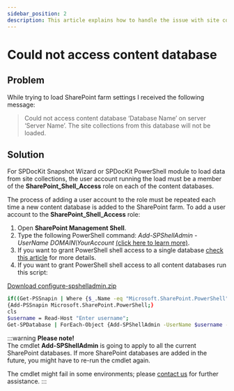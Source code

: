 ```yaml
---
sidebar_position: 2
description: This article explains how to handle the issue with site collection load.
---
```


# Could not access content database

## Problem

While trying to load SharePoint farm settings I received the following message:

> Could not access content database ‘Database Name’ on server ‘Server Name’. The site collections from this database will not be loaded.

## Solution

For SPDocKit Snapshot Wizard or SPDocKit PowerShell module to load data from site collections, the user account running the load must be a member of the **SharePoint\_Shell\_Access** role on each of the content databases.

The process of adding a user account to the role must be repeated each time a new content database is added to the SharePoint farm. To add a user account to the **SharePoint\_Shell\_Access** role:

1. Open **SharePoint Management Shell**.
2. Type the following PowerShell command: _Add-SPShellAdmin -UserName DOMAIN\YourAccount_ [\(click here to learn more\)](https://technet.microsoft.com/en-us/library/ff607596.aspx).
3. If you want to grant PowerShell shell access to a single database [check this article](https://technet.microsoft.com/en-us/library/ff607596.aspx) for more details.
4. If you want to grant PowerShell shell access to all content databases run this script:

[Download configure-spshelladmin.zip](/downloads/configure-spshelladmin.zip)

```bash
if((Get-PSSnapin | Where {$_.Name -eq "Microsoft.SharePoint.PowerShell"})-eq $null)
{Add-PSSnapin Microsoft.SharePoint.PowerShell;}
cls
$username = Read-Host "Enter username";
Get-SPDatabase | ForEach-Object {Add-SPShellAdmin -UserName $username -database $_.Id}
```

:::warning
**Please note!**  
The cmdlet **Add-SPShellAdmin** is going to apply to all the current SharePoint databases. If more SharePoint databases are added in the future, you might have to re-run the cmdlet again.

The cmdlet might fail in some environments; please [contact us](https://www.syskit.com/company/contact-us/) for further assistance.
:::


